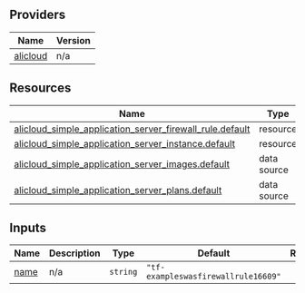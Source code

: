 <!-- BEGIN_TF_DOCS -->
## Providers

| Name | Version |
|------|---------|
| <a name="provider_alicloud"></a> [alicloud](#provider\_alicloud) | n/a |

## Resources

| Name | Type |
|------|------|
| [alicloud_simple_application_server_firewall_rule.default](https://registry.terraform.io/providers/hashicorp/alicloud/latest/docs/resources/simple_application_server_firewall_rule) | resource |
| [alicloud_simple_application_server_instance.default](https://registry.terraform.io/providers/hashicorp/alicloud/latest/docs/resources/simple_application_server_instance) | resource |
| [alicloud_simple_application_server_images.default](https://registry.terraform.io/providers/hashicorp/alicloud/latest/docs/data-sources/simple_application_server_images) | data source |
| [alicloud_simple_application_server_plans.default](https://registry.terraform.io/providers/hashicorp/alicloud/latest/docs/data-sources/simple_application_server_plans) | data source |

## Inputs

| Name | Description | Type | Default | Required |
|------|-------------|------|---------|:--------:|
| <a name="input_name"></a> [name](#input\_name) | n/a | `string` | `"tf-exampleswasfirewallrule16609"` | no |
<!-- END_TF_DOCS -->    